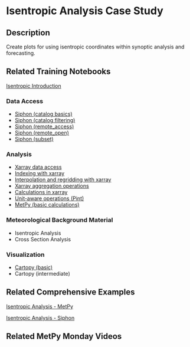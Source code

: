 Isentropic Analysis Case Study
==============================

## Description

Create plots for using isentropic coordinates within synoptic analysis and forecasting.

## Related Training Notebooks

[Isentropic Introduction](https://nbviewer.jupyter.org/github/Unidata/pyaos-ams-2021/blob/master/notebooks/visualization/isentropic_introduction.ipynb)

### Data Access
* [Siphon (catalog basics)](https://nbviewer.jupyter.org/github/Unidata/pyaos-ams-2021/blob/master/notebooks/dataAccess/siphon-catalog-basics.ipynb)
* [Siphon (catalog filtering)](https://nbviewer.jupyter.org/github/Unidata/pyaos-ams-2021/blob/master/notebooks/dataAccess/siphon-catalog-filtering.ipynb)
* [Siphon (remote_access)](https://nbviewer.jupyter.org/github/Unidata/pyaos-ams-2021/blob/master/notebooks/dataAccess/siphon-RemoteAccess.ipynb)
* [Siphon (remote_open)](https://nbviewer.jupyter.org/github/Unidata/pyaos-ams-2021/blob/master/notebooks/dataAccess/siphon-RemoteOpen.ipynb)
* [Siphon (subset)](https://nbviewer.jupyter.org/github/Unidata/pyaos-ams-2021/blob/master/notebooks/dataAccess/siphon-Subset.ipynb)

### Analysis
* [Xarray data access](https://nbviewer.jupyter.org/github/Unidata/pyaos-ams-2021/blob/master/notebooks/dataAccess/xarray_data_access.ipynb)
* [Indexing with xarray](https://nbviewer.jupyter.org/github/Unidata/pyaos-ams-2021/blob/master/notebooks/analysis/xarray_indexing.ipynb)
* [Interpolation and regridding with xarray](https://nbviewer.jupyter.org/github/Unidata/pyaos-ams-2021/blob/master/notebooks/analysis/xarray_interpolation.ipynb)
* [Xarray aggregation operations](https://nbviewer.jupyter.org/github/Unidata/pyaos-ams-2021/blob/master/notebooks/analysis/xarray_aggregations.ipynb)
* [Calculations in xarray](https://nbviewer.jupyter.org/github/Unidata/pyaos-ams-2021/blob/master/notebooks/analysis/xarray_calculations.ipynb)
* [Unit-aware operations (Pint)](https://nbviewer.jupyter.org/github/Unidata/pyaos-ams-2021/blob/master/notebooks/analysis/units.ipynb)
* [MetPy (basic calculations)](https://nbviewer.jupyter.org/github/Unidata/pyaos-ams-2021/blob/master/notebooks/analysis/metpy_basics.ipynb)

### Meteorological Background Material
* Isentropic Analysis
* Cross Section Analysis

### Visualization
* [Cartopy (basic)](https://nbviewer.jupyter.org/github/Unidata/pyaos-ams-2021/blob/master/notebooks/visualization/Cartopy-Intro.ipynb)
* Cartopy (intermediate)

## Related Comprehensive Examples

[Isentropic Analysis - MetPy](https://unidata.github.io/MetPy/latest/examples/isentropic_example.html#sphx-glr-examples-isentropic-example-py)

[Isentropic Analysis - Siphon](https://unidata.github.io/python-gallery/examples/Isentropic_Interpolation.html#sphx-glr-examples-isentropic-interpolation-py)

## Related MetPy Monday Videos
